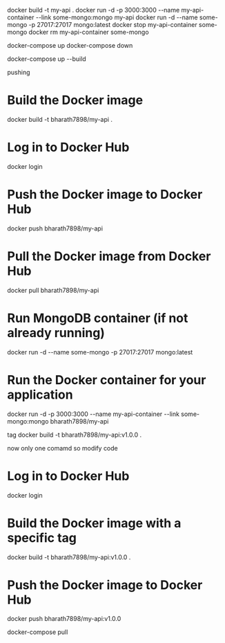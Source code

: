 docker build -t my-api .
docker run -d -p 3000:3000 --name my-api-container --link some-mongo:mongo my-api
docker run -d --name some-mongo -p 27017:27017 mongo:latest
docker stop my-api-container some-mongo
docker rm my-api-container some-mongo


docker-compose up
docker-compose down

docker-compose up --build

pushing
# Build the Docker image
docker build -t bharath7898/my-api .

# Log in to Docker Hub
docker login

# Push the Docker image to Docker Hub
docker push bharath7898/my-api

# Pull the Docker image from Docker Hub
docker pull bharath7898/my-api

# Run MongoDB container (if not already running)
docker run -d --name some-mongo -p 27017:27017 mongo:latest

# Run the Docker container for your application
docker run -d -p 3000:3000 --name my-api-container --link some-mongo:mongo bharath7898/my-api



tag
docker build -t bharath7898/my-api:v1.0.0 .

now only one comamd so modify code
# Log in to Docker Hub
docker login

# Build the Docker image with a specific tag
docker build -t bharath7898/my-api:v1.0.0 .

# Push the Docker image to Docker Hub
docker push bharath7898/my-api:v1.0.0



docker-compose pull